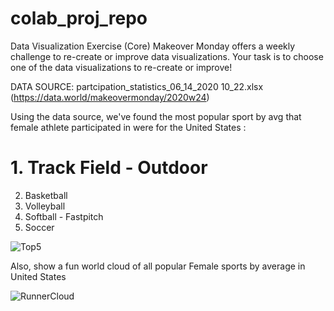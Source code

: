 # colab_proj_repo
Data Visualization Exercise (Core)
Makeover Monday offers a weekly challenge to re-create or improve data visualizations. Your task is to choose one of the data visualizations to re-create or improve!

DATA SOURCE: partcipation_statistics_06_14_2020 10_22.xlsx (https://data.world/makeovermonday/2020w24)


Using the data source, we've found the most popular sport by avg that female athlete participated in were for the United States :

# **1. Track Field - Outdoor**
2. Basketball
3. Volleyball
4. Softball - Fastpitch
5. Soccer


![Top5](https://user-images.githubusercontent.com/15024128/140450460-9ea8bbd6-409d-45f1-8262-7678f392ce90.png)








Also, show a fun world cloud of all popular Female sports by average in United States

![RunnerCloud](https://github.com/javierber/images/blob/main/runner3.png?raw=true)
